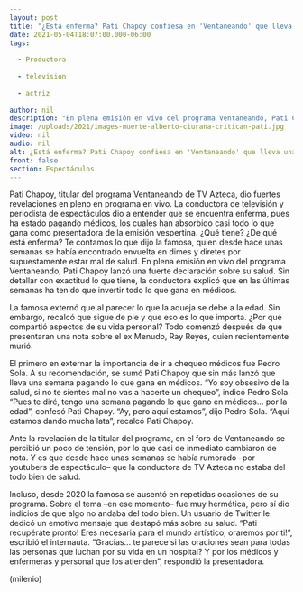 ```yaml
---
layout: post
title: "¿Está enferma? Pati Chapoy confiesa en 'Ventaneando' que lleva una semana pagando médicos"
date: 2021-05-04T18:07:00.000-06:00
tags:
  
  - Productora
  
  - television
  
  - actriz
  
author: nil
description: "En plena emisión en vivo del programa Ventaneando, Pati Chapoy lanzó una fuerte declaración sobre su salud. Aseguró que lleva una semana gastando todo su sueldo en médicos. "
image: /uploads/2021/images-muerte-alberto-ciurana-critican-pati.jpg
video: nil
audio: nil
alt: ¿Está enferma? Pati Chapoy confiesa en 'Ventaneando' que lleva una semana pagando médicos
front: false
section: Espectáculos
---
```


Pati Chapoy, titular del programa Ventaneando de TV Azteca, dio fuertes revelaciones en pleno en programa en vivo. La conductora de televisión y periodista de espectáculos dio a entender que se encuentra enferma, pues ha estado pagando médicos, los cuales han absorbido casi todo lo que gana como presentadora de la emisión vespertina. ¿Qué tiene? ¿De qué está enferma? Te contamos lo que dijo la famosa, quien desde hace unas semanas se había encontrado envuelta en dimes y diretes por supuestamente estar mal de salud. En plena emisión en vivo del programa Ventaneando, Pati Chapoy lanzó una fuerte declaración sobre su salud. Sin detallar con exactitud lo que tiene, la conductora explicó que en las últimas semanas ha tenido que invertir todo lo que gana en médicos. 

La famosa externó que al parecer lo que la aqueja se debe a la edad. Sin embargo, recalcó que sigue de pie y que eso es lo que importa. ¿Por qué compartió aspectos de su vida personal? Todo comenzó después de que presentaran una nota sobre el ex Menudo, Ray Reyes, quien recientemente murió. 

El primero en externar la importancia de ir a chequeo médicos fue Pedro Sola. A su recomendación, se sumó Pati Chapoy que sin más lanzó que lleva una semana pagando lo que gana en médicos. “Yo soy obsesivo de la salud, si no te sientes mal no vas a hacerte un chequeo”, indicó Pedro Sola. “Pues te diré, tengo una semana pagando lo que gano en médicos… por la edad”, confesó Pati Chapoy. “Ay, pero aquí estamos”, dijo Pedro Sola. “Aquí estamos dando mucha lata”, recalcó Pati Chapoy. 

Ante la revelación de la titular del programa, en el foro de Ventaneando se percibió un poco de tensión, por lo que casi de inmediato cambiaron de nota. Y es que desde hace unas semanas se había rumorado –por youtubers de espectáculo– que la conductora de TV Azteca no estaba del todo bien de salud. 

Incluso, desde 2020 la famosa se ausentó en repetidas ocasiones de su programa. Sobre el tema –en ese momento– fue muy hermética, pero sí dio indicios de que algo no andaba del todo bien. Un usuario de Twitter le dedicó un emotivo mensaje que destapó más sobre su salud. “Pati recupérate pronto! Eres necesaria para el mundo artístico, oraremos por ti!”, escribió el internauta. “Gracias… te parece si las oraciones sean para todas las personas que luchan por su vida en un hospital? Y por los médicos y enfermeras y personal que los atienden”, respondió la presentadora. 

(milenio)